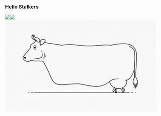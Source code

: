### Hello Stalkers 

<div style="display: flex; flex-direction: row; gap = 20px;">
  <img class="img" src="https://github-readme-stats.vercel.app/api/top-langs/?username=unreasonable2003&theme=radical)" />
 <img class="img" src="https://github-readme-stats.vercel.app/api?username=unreasonable2003&show_icons=true&theme=radical" />
 
</div>

<div style="display: flex; flex-direction: row; gap = 20px;">
  <img class="img" src="https://github.com/unreasonable2003/unreasonable2003/blob/main/cow-udder.gif" />
  
</div>



<!--
**unreasonable2003/unreasonable2003** is a ✨ _special_ ✨ repository because its `README.md` (this file) appears on your GitHub profile.

Here are some ideas to get you started:

- 🔭 I’m currently working on ...
- 🌱 I’m currently learning ...
- 👯 I’m looking to collaborate on ...
- 🤔 I’m looking for help with ...
- 💬 Ask me about ...
- 📫 How to reach me: ...
- 😄 Pronouns: ...
- ⚡ Fun fact: ...
-->
